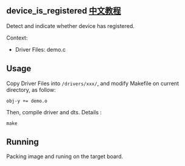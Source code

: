 device_is_registered [中文教程](https://biscuitos.github.io/blog//)
----------------------------------

Detect and indicate whether device has registered.

Context:

* Driver Files: demo.c

## Usage

Copy Driver Files into `/drivers/xxx/`, and modify Makefile on current 
directory, as follow:

```
obj-y += demo.o
```

Then, compile driver and dts. Details :

```
make
```

## Running

Packing image and runing on the target board.
